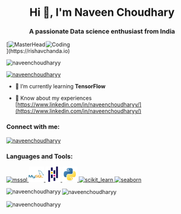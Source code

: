 <h1 align="center">Hi 👋, I'm Naveen Choudhary</h1>
<h3 align="center">A passionate Data science enthusiast from India</h3>

<img align="right" alt="Coding" width="400" src="https://cdn.dribbble.com/users/1162077/screenshots/3848914/media/7ed7d5ca074b48b328150e5a231e8d1f.gif">

[![MasterHead](https://1.bp.blogspot.com/-7A4WynwLsM...)](https://rishavchanda.io)


<p align="left"> <img src="https://komarev.com/ghpvc/?username=naveenchoudharyy&label=Profile%20views&color=0e75b6&style=flat" alt="naveenchoudharyy" /> </p>

<p align="left"> <a href="https://github.com/ryo-ma/github-profile-trophy"><img src="https://github-profile-trophy.vercel.app/?username=naveenchoudharyy" alt="naveenchoudharyy" /></a> </p>

- 🌱 I’m currently learning **TensorFlow**

- 📄 Know about my experiences [https://www.linkedin.com/in/naveenchoudharyy/](https://www.linkedin.com/in/naveenchoudharyy/)

<h3 align="left">Connect with me:</h3>
<p align="left">
<a href="https://linkedin.com/in/naveenchoudharyy" target="blank"><img align="center" src="https://raw.githubusercontent.com/rahuldkjain/github-profile-readme-generator/master/src/images/icons/Social/linked-in-alt.svg" alt="naveenchoudharyy" height="30" width="40" /></a>
</p>

<h3 align="left">Languages and Tools:</h3>
<p align="left"> <a href="https://www.microsoft.com/en-us/sql-server" target="_blank" rel="noreferrer"> <img src="https://www.svgrepo.com/show/303229/microsoft-sql-server-logo.svg" alt="mssql" width="40" height="40"/> </a> <a href="https://www.mysql.com/" target="_blank" rel="noreferrer"> <img src="https://raw.githubusercontent.com/devicons/devicon/master/icons/mysql/mysql-original-wordmark.svg" alt="mysql" width="40" height="40"/> </a> <a href="https://pandas.pydata.org/" target="_blank" rel="noreferrer"> <img src="https://raw.githubusercontent.com/devicons/devicon/2ae2a900d2f041da66e950e4d48052658d850630/icons/pandas/pandas-original.svg" alt="pandas" width="40" height="40"/> </a> <a href="https://www.python.org" target="_blank" rel="noreferrer"> <img src="https://raw.githubusercontent.com/devicons/devicon/master/icons/python/python-original.svg" alt="python" width="40" height="40"/> </a> <a href="https://scikit-learn.org/" target="_blank" rel="noreferrer"> <img src="https://upload.wikimedia.org/wikipedia/commons/0/05/Scikit_learn_logo_small.svg" alt="scikit_learn" width="40" height="40"/> </a> <a href="https://seaborn.pydata.org/" target="_blank" rel="noreferrer"> <img src="https://seaborn.pydata.org/_images/logo-mark-lightbg.svg" alt="seaborn" width="40" height="40"/> </a> </p>

<p><img align="left" src="https://github-readme-stats.vercel.app/api/top-langs?username=naveenchoudharyy&show_icons=true&locale=en&layout=compact" alt="naveenchoudharyy" /></p>

<p>&nbsp;<img align="center" src="https://github-readme-stats.vercel.app/api?username=naveenchoudharyy&show_icons=true&locale=en" alt="naveenchoudharyy" /></p>

<p><img align="center" src="https://github-readme-streak-stats.herokuapp.com/?user=naveenchoudharyy&" alt="naveenchoudharyy" /></p>



